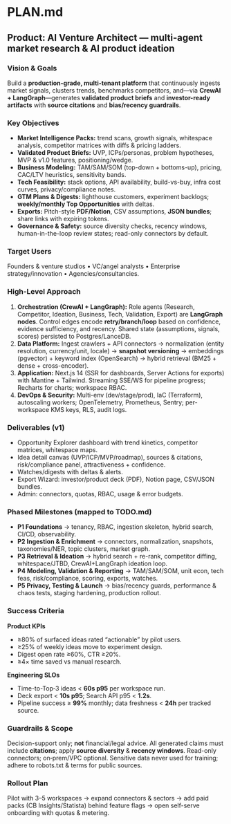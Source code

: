 # PLAN.md

## Product: AI Venture Architect — multi-agent market research & AI product ideation

### Vision & Goals
Build a **production-grade, multi-tenant platform** that continuously ingests market signals, clusters trends, benchmarks competitors, and—via **CrewAI + LangGraph**—generates **validated product briefs** and **investor-ready artifacts** with **source citations** and **bias/recency guardrails**.

### Key Objectives
- **Market Intelligence Packs:** trend scans, growth signals, whitespace analysis, competitor matrices with diffs & pricing ladders.
- **Validated Product Briefs:** UVP, ICPs/personas, problem hypotheses, MVP & v1.0 features, positioning/wedge.
- **Business Modeling:** TAM/SAM/SOM (top-down + bottoms-up), pricing, CAC/LTV heuristics, sensitivity bands.
- **Tech Feasibility:** stack options, API availability, build-vs-buy, infra cost curves, privacy/compliance notes.
- **GTM Plans & Digests:** lighthouse customers, experiment backlogs; **weekly/monthly Top Opportunities** with deltas.
- **Exports:** Pitch-style **PDF/Notion**, CSV assumptions, **JSON bundles**; share links with expiring tokens.
- **Governance & Safety:** source diversity checks, recency windows, human-in-the-loop review states; read-only connectors by default.

### Target Users
Founders & venture studios • VC/angel analysts • Enterprise strategy/innovation • Agencies/consultancies.

### High-Level Approach
1. **Orchestration (CrewAI + LangGraph):** Role agents (Research, Competitor, Ideation, Business, Tech, Validation, Export) are **LangGraph nodes**. Control edges encode **retry/branch/loop** based on confidence, evidence sufficiency, and recency. Shared state (assumptions, signals, scores) persisted to Postgres/LanceDB.
2. **Data Platform:** Ingest crawlers + API connectors → normalization (entity resolution, currency/unit, locale) → **snapshot versioning** → embeddings (pgvector) + keyword index (OpenSearch) → hybrid retrieval (BM25 + dense + cross-encoder).
3. **Application:** Next.js 14 (SSR for dashboards, Server Actions for exports) with Mantine + Tailwind. Streaming SSE/WS for pipeline progress; Recharts for charts; workspace RBAC.
4. **DevOps & Security:** Multi-env (dev/stage/prod), IaC (Terraform), autoscaling workers; OpenTelemetry, Prometheus, Sentry; per-workspace KMS keys, RLS, audit logs.

### Deliverables (v1)
- Opportunity Explorer dashboard with trend kinetics, competitor matrices, whitespace maps.
- Idea detail canvas (UVP/ICP/MVP/roadmap), sources & citations, risk/compliance panel, attractiveness + confidence.
- Watches/digests with deltas & alerts.
- Export Wizard: investor/product deck (PDF), Notion page, CSV/JSON bundles.
- Admin: connectors, quotas, RBAC, usage & error budgets.

### Phased Milestones (mapped to TODO.md)
- **P1 Foundations** → tenancy, RBAC, ingestion skeleton, hybrid search, CI/CD, observability.
- **P2 Ingestion & Enrichment** → connectors, normalization, snapshots, taxonomies/NER, topic clusters, market graph.
- **P3 Retrieval & Ideation** → hybrid search + re-rank, competitor diffing, whitespace/JTBD, CrewAI+LangGraph ideation loop.
- **P4 Modeling, Validation & Reporting** → TAM/SAM/SOM, unit econ, tech feas, risk/compliance, scoring, exports, watches.
- **P5 Privacy, Testing & Launch** → bias/recency guards, performance & chaos tests, staging hardening, production rollout.

### Success Criteria
**Product KPIs**
- ≥80% of surfaced ideas rated “actionable” by pilot users.
- ≥25% of weekly ideas move to experiment design.
- Digest open rate ≥60%, CTR ≥20%.
- ≥4× time saved vs manual research.

**Engineering SLOs**
- Time-to-Top‑3 ideas < **60s p95** per workspace run.
- Deck export < **10s p95**; Search API p95 < **1.2s**.
- Pipeline success ≥ **99%** monthly; data freshness < **24h** per tracked source.

### Guardrails & Scope
Decision-support only; **not** financial/legal advice. All generated claims must include **citations**; apply **source diversity** & **recency windows**. Read-only connectors; on‑prem/VPC optional. Sensitive data never used for training; adhere to robots.txt & terms for public sources.

### Rollout Plan
Pilot with 3–5 workspaces → expand connectors & sectors → add paid packs (CB Insights/Statista) behind feature flags → open self-serve onboarding with quotas & metering.
